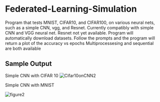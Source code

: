 # Federated-Learning-Simulation
Program that tests MNIST, CIFAR10, and CIFAR100, on various neural nets, such as a simple CNN, vgg, and Resnet.
Currently compatibly with simple CNN and VGG neural net. Resnet not yet available.
Program will automatically download datasets. 
Follow the prompts and the program will return a plot of the accuracy vs epochs 
Multiprocessesing and sequential are both available
## Sample Output
Simple CNN with CIFAR 10
![Cifar10onCNN2](https://user-images.githubusercontent.com/81037208/215595250-cd1115e3-1f5d-4a13-88d0-ce2735326c91.png)

Simple CNN with MNIST

![figure2](https://user-images.githubusercontent.com/81037208/215595437-76caed55-061b-424c-acf9-6d7d649b5fcb.png)
